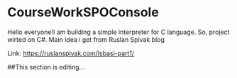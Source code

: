 # CourseWorkSPOConsole
Hello everyone!I am building a simple interpreter for C language. So, project wirted on C#. Main idea i get from Ruslan Spivak blog 

Link: https://ruslanspivak.com/lsbasi-part1/

##This section  is editing...

